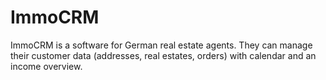 # ImmoCRM
ImmoCRM is a software for German real estate agents. They can manage their customer data (addresses, real estates, orders) with calendar and an income overview.
